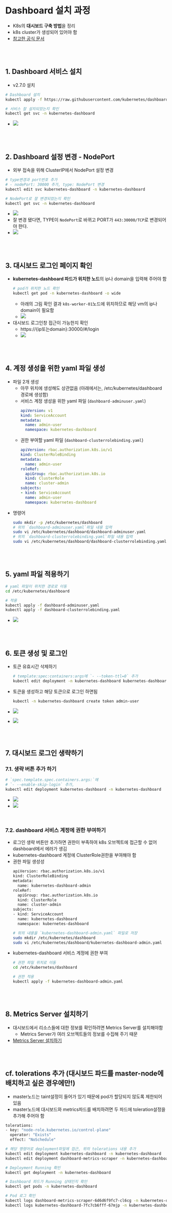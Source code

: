 # Dashboard 설치 과정
* K8s의 **대시보드 구축 방법**을 정리
* k8s cluster가 생성되어 있어야 함
* [참고한 공식 문서](https://kubernetes.io/ko/docs/tasks/access-application-cluster/web-ui-dashboard/)

<br><br>

## 1. Dashboard 서비스 설치
* v2.7.0 설치
```sh
# Dashboard 설치
kubectl apply -f https://raw.githubusercontent.com/kubernetes/dashboard/v2.7.0/aio/deploy/recommended.yaml

# 서비스 잘 설치되었는지 확인
kubectl get svc -n kubernetes-dashboard
```
* ![](2024-11-28-16-24-16.png)

<br><br>

## 2. Dashboard 설정 변경 - NodePort
* 외부 접속을 위해 ClusterIP에서 NodePort 설정 변경
```sh
# type변경과 port번호 추가
# - nodePort: 30000 추가, type: NodePort 변경
kubectl edit svc kubernetes-dashboard -n kubernetes-dashboard

# NodePort로 잘 변경되었는지 확인
kubectl get svc -n kubernetes-dashboard
```
* ![](2024-11-28-18-56-45.png)
* 잘 변경 됐다면, TYPE이 `NodePort`로 바뀌고 PORT가 `443:30000/TCP`로 변경되어야 한다.
* ![](2024-11-28-19-00-47.png)

<br><br>

## 3. 대시보드 로그인 페이지 확인
* **kubernetes-dashboard 파드가 위치한 노드**의 ip나 domain을 입력해 주어야 함
  ```sh
  # pod가 위치한 노드 확인
  kubectl get pod -n kubernetes-dashboard -o wide
  ```
  * 아래의 그림 확인 결과 `k8s-worker-01`노드에 위치하므로 해당 vm의 ip나 domain이 필요함
  * ![](2024-12-09-18-32-17.png)
* 대시보드 로그인창 접근이 가능한지 확인
  * https://{ip또는domain}:30000/#/login
  * ![](2024-11-28-20-09-53.png)

<br><br>

## 4. 계정 생성을 위한 yaml 파일 생성
* 파일 2개 생성
  * 아무 위치에 생성해도 상관없음 (아래에서는, /etc/kubernetes/dashboard 경로에 생성함)
  * 서비스 계정 생성을 위한 yaml 파일 (`dashboard-adminuser.yaml`)
    ```yaml
    apiVersion: v1
    kind: ServiceAccount
    metadata:
      name: admin-user
      namespace: kubernetes-dashboard
    ```
  * 권한 부여할 yaml 파일 (`dashboard-clusterrolebinding.yaml`)
    ```yaml
    apiVersion: rbac.authorization.k8s.io/v1
    kind: ClusterRoleBinding
    metadata:
      name: admin-user
    roleRef:
      apiGroup: rbac.authorization.k8s.io
      kind: ClusterRole
      name: cluster-admin
    subjects:
    - kind: ServiceAccount
      name: admin-user
      namespace: kubernetes-dashboard
    ```
* 명령어
  ```sh
  sudo mkdir -p /etc/kubernetes/dashboard
  # 위의 `dashboard-adminuser.yaml`파일 내용 입력
  sudo vi /etc/kubernetes/dashboard/dashboard-adminuser.yaml
  # 위의 `dashboard-clusterrolebinding.yaml`파일 내용 입력
  sudo vi /etc/kubernetes/dashboard/dashboard-clusterrolebinding.yaml
  ```

<br><br>

## 5. yaml 파일 적용하기

```sh
# yaml 파일이 위치한 경로로 이동
cd /etc/kubernetes/dashboard

# 적용
kubectl apply -f dashboard-adminuser.yaml
kubectl apply -f dashboard-clusterrolebinding.yaml
```
* ![](2024-11-29-10-52-20.png)

<br><br>

## 6. 토큰 생성 및 로그인
* 토큰 유효시간 삭제하기
  ```sh
  # template:spec:containers:args에 `- --token-ttl=0` 추가
  kubectl edit deployment -n kubernetes-dashboard kubernetes-dashboard
  ```

* 토큰을 생성하고 해당 토큰으로 로그인 하면됨
  ```sh
  kubectl -n kubernetes-dashboard create token admin-user
  ```
* ![](2024-11-29-10-53-05.png)
* ![](2024-11-29-10-55-04.png)

<br><br>

## 7. 대시보드 로그인 생략하기

### 7.1. 생략 버튼 추가 하기
```sh
# `spec.template.spec.containers.args:`에  
# `- --enable-skip-login` 추가, 
kubectl edit deployment kubernetes-dashboard -n kubernetes-dashboard
```
* ![](2024-11-29-12-05-31.png)
* ![](2024-11-29-12-07-47.png)
  
<br>

### 7.2. dashboard 서비스 계정에 권한 부여하기
* 로그인 생략 버튼만 추가하면 권한이 부족하여 k8s 오브젝트에 접근할 수 없어 dashboard에서 에러가 생김
* kubernetes-dashboard 계정에 ClusterRole권한을 부여해야 함
* 권한 파일 생성성
  ```sh
  apiVersion: rbac.authorization.k8s.io/v1
  kind: ClusterRoleBinding
  metadata:
    name: kubernetes-dashboard-admin
  roleRef:
    apiGroup: rbac.authorization.k8s.io
    kind: ClusterRole
    name: cluster-admin
  subjects:
  - kind: ServiceAccount
    name: kubernetes-dashboard
    namespace: kubernetes-dashboard
  ```
  ```sh
  # 위의 내용을 `kubernetes-dashboard-admin.yaml` 파일로 저장
  sudo mkdir /etc/kubernetes/dashboard
  sudo vi /etc/kubernetes/dashboard/kubernetes-dashboard-admin.yaml
  ```
* kubernetes-dashboard 서비스 계정에 권한 부여
  ```sh
  # 권한 파일 위치로 이동
  cd /etc/kubernetes/dashboard

  # 권한 적용
  kubectl apply -f kubernetes-dashboard-admin.yaml
  ```

<br><br>

## 8. Metrics Server 설치하기
* 대시보드에서 리소스들에 대한 정보를 확인하려면 Metrics Server를 설치해야함
  * Metrics Server가 여러 오브젝트들의 정보를 수집해 주기 때문
* [Metrics Server 설치하기](/create-k8s-environment/create-metrics-server/create-metrics-server.md)

<br><br>

## cf. tolerations 추가 (대시보드 파드를 master-node에 배치하고 싶은 경우에만!)
* master노드는 taint설정이 들어가 있기 때문에 pod가 할당되지 않도록 제한되어 있음
* master노드에 대시보드와 metrics파드를 배치하려면 두 파드에 toleration설정을 추가해 주어야 함

```sh
tolerations:
- key: "node-role.kubernetes.io/control-plane"
  operator: "Exists"
  effect: "NoSchedule"
```

```sh
# 해당 명령어로 deployment파일에 접근, 위의 tolerations 내용 추가
kubectl edit deployment kubernetes-dashboard -n kubernetes-dashboard
kubectl edit deployment dashboard-metrics-scraper -n kubernetes-dashboard

# Deployment Running 확인
kubectl get deployment -n kubernetes-dashboard

# Dashboard 파드가 Running 상태인지 확인
kubectl get pods -n kubernetes-dashboard

# Pod 로그 확인
kubectl logs dashboard-metrics-scraper-6d6d6f9fc7-cl6cg -n kubernetes-dashboard
kubectl logs kubernetes-dashboard-7fc7cb6fff-67mjp -n kubernetes-dashboard
```

<br>